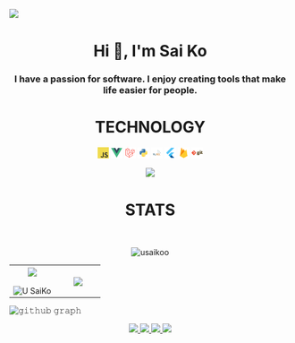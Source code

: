 
![](https://github.com/halfrost/halfrost/blob/master/icons/header_.png)


<h1 align="center">Hi 👋, I'm Sai Ko</h1>
<h3 align="center">I have a passion for software. I enjoy creating tools that make life easier for people.</h3>

<!-- ![snake gif](https://github.com/usaikoo/usaikoo/blob/output/github-contribution-grid-snake.svg)
 -->
<h1 align="center">TECHNOLOGY</h1>

<p align="center"><code><img height="20" src="https://raw.githubusercontent.com/github/explore/80688e429a7d4ef2fca1e82350fe8e3517d3494d/topics/javascript/javascript.png"></code>
<code><img height="20" src="https://raw.githubusercontent.com/github/explore/80688e429a7d4ef2fca1e82350fe8e3517d3494d/topics/vue/vue.png"></code>
<code><img height="20" src="https://raw.githubusercontent.com/github/explore/5c058a388828bb5fde0bcafd4bc867b5bb3f26f3/topics/laravel/laravel.png"></code>
<code><img height="20" src="https://raw.githubusercontent.com/github/explore/80688e429a7d4ef2fca1e82350fe8e3517d3494d/topics/python/python.png"></code>
<code><img height="20" src="https://raw.githubusercontent.com/github/explore/80688e429a7d4ef2fca1e82350fe8e3517d3494d/topics/mysql/mysql.png"></code>
<code><img height="20" src="https://raw.githubusercontent.com/github/explore/80688e429a7d4ef2fca1e82350fe8e3517d3494d/topics/flutter/flutter.png"></code>
<code><img height="20" src="https://raw.githubusercontent.com/github/explore/80688e429a7d4ef2fca1e82350fe8e3517d3494d/topics/firebase/firebase.png"></code>
<code><img height="20" src="https://raw.githubusercontent.com/github/explore/80688e429a7d4ef2fca1e82350fe8e3517d3494d/topics/git/git.png"></code>

</p>

<p align="center">
<img src="https://github.com/usaikoo/usaikoo/blob/output/github-contribution-grid-snake.svg"></img>
</p>

<h1 align="center">STATS</h1><br>
<p align="center"> <img src="https://komarev.com/ghpvc/?username=usaikoo" alt="usaikoo" /> </p>




<table border="0" align="center">
<tr border="0">
<td width="50%" align="center">
  
  <img  align="center"  src="https://github-readme-stats.vercel.app/api?username=usaikoo&&show_icons=true&count_private=true" />
  <br></br>
  <img  title="🔥 Get streak stats for your profile at git.io/streak-stats" alt="U SaiKo" src="https://github-readme-streak-stats.herokuapp.com/?user=usaikoo&hide_border=true&no-bg=true&no-frame=true" />


  
</td>

<td width="50%" align="center">

  <img  align="center"  src="https://github-readme-stats.anuraghazra1.vercel.app/api/top-langs/?username=usaikoo&hide_border=true&no-bg=true&no-frame=true&langs_count=10"/>
  
  </td>
</tr>
</table>

<!-- <p>
<img align="center" src="https://github-readme-stats.vercel.app/api?username=usaikoo&show_icons=true&hide_border=true&card_width=200" alt="usaikoo" />
<img align="center" src="https://github-readme-streak-stats.herokuapp.com/?user=usaikoo&fire=4F94EF&ring=4F94EF&hide_border=true&card_width=200" alt="usaikoo" />
</p> -->
<!-- 
<img align="center" src="https://github-readme-stats.vercel.app/api/top-langs/?username=usaikoo&layout=default&hide=html&card_width=900&hide_border=true" alt="usaikoo" /> -->

![𝚐𝚒𝚝𝚑𝚞𝚋 𝚐𝚛𝚊𝚙𝚑](https://activity-graph.herokuapp.com/graph?username=usaikoo&hide_border=true&area=true&bg_color=white&color=4F94EF&line=4F94EF&point=4F94EF&area_color=blue)
<div align="center">
<a href="https://usaiko.dev" target="blank">
<img src="https://img.icons8.com/ios-filled/344/webmoney.png" width="20"></img>
</a>
<a href="https://www.linkedin.com/in/usaiko" target="blank">
<img src="https://img.icons8.com/ios-glyphs/344/linkedin-circled--v1.png" width="20"></img>
</a>
<a href="https://www.instagram.com/usaiko.dev" target="blank">
<img src="https://img.icons8.com/ios-filled/344/instagram-new--v1.png" width="20"></img>
</a>
<a href="mailto:info@usaiko.dev" target="blank">
<img src="https://img.icons8.com/ios-filled/344/apple-mail.png" width="20"></img>
</a>
</div>



